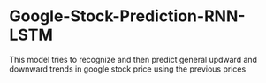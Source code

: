 # Google-Stock-Prediction-RNN-LSTM
This model tries to recognize and then predict general updward and downward trends in google stock price using the previous prices

